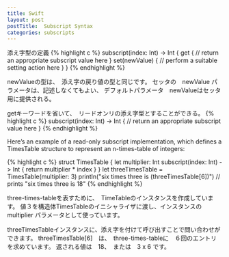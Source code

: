 ```yaml
---
title: Swift
layout: post
postTitle:  Subscript Syntax
categories: subscripts
---
```


添え字型の定義
{% highlight c %}
subscript(index: Int) -> Int {
    get {
        // return an appropriate subscript value here
    }
    set(newValue) {
        // perform a suitable setting action here
    }
}
{% endhighlight %}

newValueの型は、　添え字の戻り値の型と同じです。
セッタの　newValue パラメータは、記述しなくてもよい、
デフォルトパラメータ　newValueはセッタ用に提供される。

getキーワードを省いて、　リードオンリの添え字型とすることができる。 
{% highlight c %}
subscript(index: Int) -> Int {
    // return an appropriate subscript value here
}
{% endhighlight %}


Here’s an example of a read-only subscript implementation, which defines a TimesTable structure to represent an n-times-table of integers:

{% highlight c %}
struct TimesTable {
    let multiplier: Int
    subscript(index: Int) -> Int {
        return multiplier * index
    }
}
let threeTimesTable = TimesTable(multiplier: 3)
println("six times three is \(threeTimesTable[6])")
// prints "six times three is 18"
{% endhighlight %}

three-times-tableを表すために、　TimeTableのインスタンスを作成しています。
値３を構造体TimesTableのイニシャライザに渡し、インスタンスの multiplier パラメータとして使っています。

threeTimesTableインスタンスに、添え字を付けて呼び出すことで問い合わせができます。
threeTimesTable[6]　は、　three-times-tableに　６回のエントリを求めています。
返される値は　18、　または　3 x 6 です。
